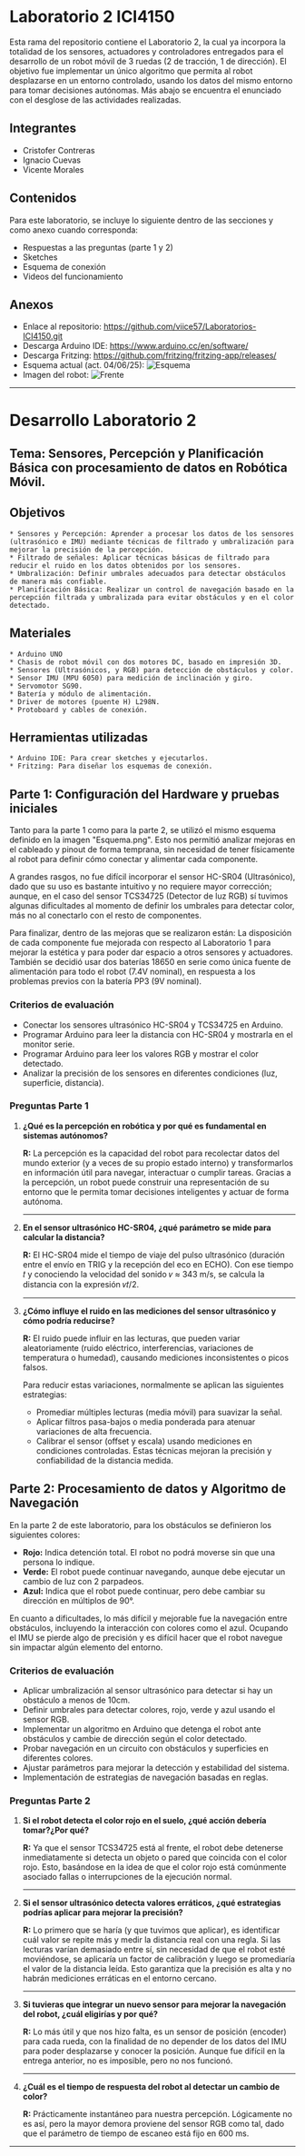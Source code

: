 # Laboratorio 2 ICI4150

Esta rama del repositorio contiene el Laboratorio 2, la cual ya incorpora la totalidad de los sensores, actuadores y controladores entregados para el desarrollo de un robot móvil de 3 ruedas (2 de tracción, 1 de dirección). El objetivo fue implementar un único algoritmo que permita al robot desplazarse en un entorno controlado, usando los datos del mismo entorno para tomar decisiones autónomas. Más abajo se encuentra el enunciado con el desglose de las actividades realizadas.
 
## Integrantes

- Cristofer Contreras
- Ignacio Cuevas
- Vicente Morales

## Contenidos

Para este laboratorio, se incluye lo siguiente dentro de las secciones y como anexo cuando corresponda:

- Respuestas a las preguntas (parte 1 y 2)
- Sketches
- Esquema de conexión
- Videos del funcionamiento

## Anexos

- Enlace al repositorio: https://github.com/viice57/Laboratorios-ICI4150.git
- Descarga Arduino IDE: https://www.arduino.cc/en/software/
- Descarga Fritzing: https://github.com/fritzing/fritzing-app/releases/
- Esquema actual (act. 04/06/25): ![Esquema](https://github.com/viice57/Laboratorios-ICI4150/blob/Laboratorio-2/Imágenes/Esquema.png)
- Imagen del robot: ![Frente](https://github.com/viice57/Laboratorios-ICI4150/blob/Laboratorio-2/Imágenes/Frente.png)

---

# Desarrollo Laboratorio 2

## Tema: Sensores, Percepción y Planificación Básica con procesamiento de datos en Robótica Móvil.

## Objetivos
    * Sensores y Percepción: Aprender a procesar los datos de los sensores (ultrasónico e IMU) mediante técnicas de filtrado y umbralización para mejorar la precisión de la percepción.
    * Filtrado de señales: Aplicar técnicas básicas de filtrado para reducir el ruido en los datos obtenidos por los sensores.
    * Umbralización: Definir umbrales adecuados para detectar obstáculos de manera más confiable.
    * Planificación Básica: Realizar un control de navegación basado en la percepción filtrada y umbralizada para evitar obstáculos y en el color detectado.

## Materiales
    * Arduino UNO
    * Chasis de robot móvil con dos motores DC, basado en impresión 3D.
    * Sensores (Ultrasónicos, y RGB) para detección de obstáculos y color.
    * Sensor IMU (MPU 6050) para medición de inclinación y giro.
    * Servomotor SG90.
    * Batería y módulo de alimentación.
    * Driver de motores (puente H) L298N.
    * Protoboard y cables de conexión.

## Herramientas utilizadas
    * Arduino IDE: Para crear sketches y ejecutarlos.
    * Fritzing: Para diseñar los esquemas de conexión.

## Parte 1: Configuración del Hardware y pruebas iniciales

Tanto para la parte 1 como para la parte 2, se utilizó el mismo esquema definido en la imagen "Esquema.png". Esto nos permitió analizar mejoras en el cableado y pinout de forma temprana, sin necesidad de tener físicamente al robot para definir cómo conectar y alimentar cada componente.

A grandes rasgos, no fue difícil incorporar el sensor HC-SR04 (Ultrasónico), dado que su uso es bastante intuitivo y no requiere mayor corrección; aunque, en el caso del sensor TCS34725 (Detector de luz RGB) sí tuvimos algunas dificultades al momento de definir los umbrales para detectar color, más no al conectarlo con el resto de componentes.

Para finalizar, dentro de las mejoras que se realizaron están: La disposición de cada componente fue mejorada con respecto al Laboratorio 1 para mejorar la estética y para poder dar espacio a otros sensores y actuadores. También se decidió usar dos baterías 18650 en serie como única fuente de alimentación para todo el robot (7.4V nominal), en respuesta a los problemas previos con la batería PP3 (9V nominal).

### Criterios de evaluación
* Conectar los sensores ultrasónico HC-SR04 y TCS34725 en Arduino.
* Programar Arduino para leer la distancia con HC-SR04 y mostrarla en el monitor serie.
* Programar Arduino para leer los valores RGB y mostrar el color detectado.
* Analizar la precisión de los sensores en diferentes condiciones (luz, superficie, distancia).

### Preguntas Parte 1

1. **¿Qué es la percepción en robótica y por qué es fundamental en sistemas autónomos?**

    **R:** La percepción es la capacidad del robot para recolectar datos del mundo exterior (y a veces de su propio estado interno) y transformarlos en información útil para navegar, interactuar o cumplir tareas. Gracias a la percepción, un robot puede construir una representación de su entorno que le permita tomar decisiones inteligentes y actuar de forma autónoma.

    ---

2. **En el sensor ultrasónico HC-SR04, ¿qué parámetro se mide para calcular la distancia?**

    **R:** El HC-SR04 mide el tiempo de viaje del pulso ultrasónico (duración entre el envío en TRIG y la recepción del eco en ECHO). Con ese tiempo 𝑡 y conociendo la velocidad del sonido 𝑣 ≈ 343 m/s, se calcula la distancia con la expresión 𝑣𝑡/2.

    ---

3. **¿Cómo influye el ruido en las mediciones del sensor ultrasónico y cómo podría reducirse?**

    **R:** El ruido puede influir en las lecturas, que pueden variar aleatoriamente (ruido eléctrico, interferencias, variaciones de temperatura o humedad), causando mediciones inconsistentes o picos falsos.

    Para reducir estas variaciones, normalmente se aplican las siguientes estrategias:
    * Promediar múltiples lecturas (media móvil) para suavizar la señal.
    * Aplicar filtros pasa-bajos o media ponderada para atenuar variaciones de alta frecuencia.
    * Calibrar el sensor (offset y escala) usando mediciones en condiciones controladas. Estas técnicas mejoran la precisión y confiabilidad de la distancia medida.

## Parte 2: Procesamiento de datos y Algoritmo de Navegación

En la parte 2 de este laboratorio, para los obstáculos se definieron los siguientes colores:

* **Rojo:** Indica detención total. El robot no podrá moverse sin que una persona lo indique.
* **Verde:** El robot puede continuar navegando, aunque debe ejecutar un cambio de luz con 2 parpadeos.
* **Azul:** Indica que el robot puede continuar, pero debe cambiar su dirección en múltiplos de 90°.

En cuanto a dificultades, lo más difícil y mejorable fue la navegación entre obstáculos, incluyendo la interacción con colores como el azul. Ocupando el IMU se pierde algo de precisión y es difícil hacer que el robot navegue sin impactar algún elemento del entorno.

### Criterios de evaluación
* Aplicar umbralización al sensor ultrasónico para detectar si hay un
obstáculo a menos de 10cm.
* Definir umbrales para detectar colores, rojo, verde y azul usando el
sensor RGB.
* Implementar un algoritmo en Arduino que detenga el robot ante obstáculos y cambie de dirección según el color detectado.
* Probar navegación en un circuito con obstáculos y superficies en diferentes colores.
* Ajustar parámetros para mejorar la detección y estabilidad del sistema.
* Implementación de estrategias de navegación basadas en reglas.

### Preguntas Parte 2

1. **Si el robot detecta el color rojo en el suelo, ¿qué acción debería tomar?¿Por qué?**

    **R:** Ya que el sensor TCS34725 está al frente, el robot debe detenerse inmediatamente si detecta un objeto o pared que coincida con el color rojo. Esto, basándose en la idea de que el color rojo está comúnmente asociado fallas o interrupciones de la ejecución normal.

    ---

2. **Si el sensor ultrasónico detecta valores erráticos, ¿qué estrategias podrías aplicar para mejorar la precisión?**

    **R:** Lo primero que se haría (y que tuvimos que aplicar), es identificar cuál valor se repite más y medir la distancia real con una regla. Si las lecturas varían demasiado entre sí, sin necesidad de que el robot esté moviéndose, se aplicaría un factor de calibración y luego se promediaría el valor de la distancia leída. Esto garantiza que la precisión es alta y no habrán mediciones erráticas en el entorno cercano.

    ---

3. **Si tuvieras que integrar un nuevo sensor para mejorar la navegación del robot, ¿cuál eligirías y por qué?**

    **R:** Lo más útil y que nos hizo falta, es un sensor de posición (encoder) para cada rueda, con la finalidad de no depender de los datos del IMU para poder desplazarse y conocer la posición. Aunque fue difícil en la entrega anterior, no es imposible, pero no nos funcionó.

    ---

4. **¿Cuál es el tiempo de respuesta del robot al detectar un cambio de color?**

    **R:** Prácticamente instantáneo para nuestra percepción. Lógicamente no es así, pero la mayor demora proviene del sensor RGB como tal, dado que el parámetro de tiempo de escaneo está fijo en 600 ms.

---